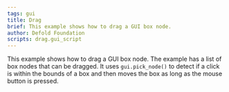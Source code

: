 ```yaml
---
tags: gui
title: Drag
brief: This example shows how to drag a GUI box node.
author: Defold Foundation
scripts: drag.gui_script
---
```


This example shows how to drag a GUI box node. The example has a list of box nodes that can be dragged. It uses `gui.pick_node()` to detect if a click is within the bounds of a box and then moves the box as long as the mouse button is pressed.